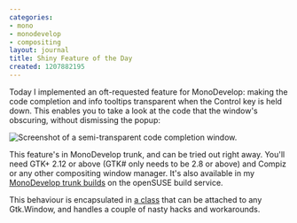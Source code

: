 ```yaml
---
categories:
- mono
- monodevelop
- compositing
layout: journal
title: Shiny Feature of the Day
created: 1207882195
---
```

Today I implemented an oft-requested feature for MonoDevelop: making the code completion and info tooltips transparent when the Control key is held down. This enables you to take a look at the code that the window's obscuring, without dismissing the popup:

<img src="http://mjhutchinson.com/files/images/MonoScreenshots/SemiTransparentCompletionWindow.png" alt="Screenshot of a semi-transparent code completion window." style="max-width:98%" />

This feature's in MonoDevelop trunk, and can be tried out right away. You'll need GTK+ 2.12 or above (GTK# only needs to be 2.8 or above) and Compiz or any other compositing window manager. It's also available in my <a href="http://mjhutchinson.com/journal/2007/11/07/monodevelop_trunk_builds">MonoDevelop trunk builds</a> on the openSUSE build service. 

This behaviour is encapsulated in <a href="http://anonsvn.mono-project.com/viewcvs/trunk/monodevelop/main/src/core/MonoDevelop.Projects.Gui/MonoDevelop.Projects.Gui.Completion/WindowTransparencyDecorator.cs?view=markup">a class</a> that can be attached to any Gtk.Window, and handles a couple of nasty hacks and workarounds.
<!--break-->
